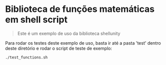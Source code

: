 # Biblioteca de funções matemáticas em shell script

> Este é um exemplo de uso da biblioteca shellunity

Para rodar os testes deste exemplo de uso, basta ir até a pasta 'test' dentro deste diretório e rodar
o script de teste de exemplo:

```
./test_functions.sh
```